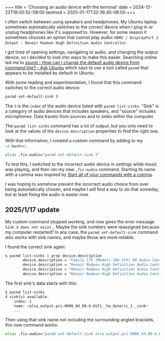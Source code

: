 +++
title = 'Choosing an audio device with the terminal'
date = 2024-12-22T18:00:52-08:00
lastmod = 2025-01-17T20:36:45-08:00
+++

I often switch between using speakers and headphones. My Ubuntu laptop sometimes automatically switches to the correct device when I plug in or unplug headphones like it's supposed to. However, for some reason it sometimes chooses an option that cannot play audio: `HDMI / DisplayPort 2 Output - Renoir Radeon High Definition Audio Controller`.

I got tired of opening settings, navigating to audio, and changing the output device, so I decided to look into ways to make this easier. Searching online led me to [sound - How can I change the default audio device from command line? - Ask Ubuntu](https://askubuntu.com/questions/14077/how-can-i-change-the-default-audio-device-from-command-line) which says to use a tool called `pacmd` that appears to be installed by default in Ubuntu.

With some reading and experimentation, I found that this command switches to the correct audio device:

```bash
pacmd set-default-sink 3
```

The `3` is the `index` of the audio device listed with `pacmd list-sinks`. "Sink" is a category of audio devices that includes speakers, and "source" includes microphones. Data travels from sources and to sinks within the computer.

The `pacmd list-sinks` command has a lot of output, but you only need to look at the values of the `device.description` properties to find the right one.

With that information, I created a custom command by adding to my `~/.bashrc`:

```bash
alias ,fix-audio="pacmd set-default-sink 3"
```

To test this, I switched to the incorrect audio device in settings while music was playing, and then ran my new `,fix-audio` command. Starting its name with a comma was inspired by [Start all of your commands with a comma](https://rhodesmill.org/brandon/2009/commands-with-comma/).

I was hoping to somehow prevent the incorrect audio choice from ever being automatically chosen, and maybe I will find a way to do that someday, but at least fixing the audio is easier now.

## 2025/1/17 update

My custom command stopped working, and now gives the error message `Sink 3 does not exist.`. Maybe the sink numbers were reassigned because my computer restarted? In any case, the `pacmd set-default-sink` command also works with sink names, and maybe those are more reliable.

I found the correct sink again:

```bash
$ pacmd list-sinks | grep device.description
		device.description = "Family 17h (Models 10h-1fh) HD Audio Controller Speaker + Headphones"
		device.description = "Renoir Radeon High Definition Audio Controller HDMI / DisplayPort 3 Output"
		device.description = "Renoir Radeon High Definition Audio Controller HDMI / DisplayPort 2 Output"
		device.description = "Renoir Radeon High Definition Audio Controller HDMI / DisplayPort 1 Output"
```

The first sink's data starts with this:

```bash
$ pacmd list-sinks
4 sink(s) available.
    index: 1
	name: <alsa_output.pci-0000_04_00.6.HiFi__hw_Generic_1__sink>
    ...
```

Then using that sink name not including the surrounding angled brackets, this new command works:

```bash
alias ,fix-audio="pacmd set-default-sink alsa_output.pci-0000_04_00.6.HiFi__hw_Generic_1__sink"
```
